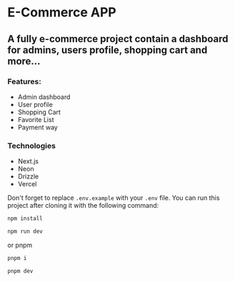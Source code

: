 # E-Commerce APP

## A fully e-commerce project contain a dashboard for admins, users profile, shopping cart and more...

### Features:

- Admin dashboard
- User profile
- Shopping Cart
- Favorite List
- Payment way

### Technologies

- Next.js
- Neon
- Drizzle
- Vercel


Don't forget to replace `.env.example` with your `.env` file. You can run this project after cloning it with the following command:

```bash
npm install
```

```bash
npm run dev
```

or pnpm

```bash
pnpm i
```

```bash
pnpm dev
```
